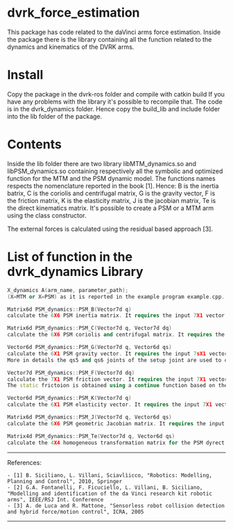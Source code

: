 # dvrk_force_estimation
This package has code related to the daVinci arms force estimation.
Inside the package there is the library containing all the function related to the dynamics and kinematics of the DVRK arms. 

# Install
Copy the package in the dvrk-ros folder and compile with catkin build
If you have any problems with the library it's possible to recompile that. The code is in the dvrk_dynamics folder. Hence copy the build_lib and include folder into the lib folder of the package.

# Contents
Inside the lib folder there are two library libMTM_dynamics.so and libPSM_dynamics.so containing respectively all the symbolic and optimized function for the MTM and the PSM dynamic model. 
The functions names respects the nomenclature reported in the book [1]. Hence: B is the inertia batrix, C is the coriolis and centrifugal matrix, G is the gravity vector, F is the friction matrix, K is the elasticity matrix, J is the jacobian matrix, Te is the direct kinematics matrix. 
It's possible to create a PSM or a MTM arm using the class constructor.

The external forces is calculated using the residual based approach [3]. 

# List of function in the dvrk_dynamics Library

```C++
X_dynamics A(arm_name, parameter_path); 
(X=MTM or X=PSM) as it is reported in the example program example.cpp.
```

```C++
Matrix6d PSM_dynamics::PSM_B(Vector7d q) 
calculate the 6X6 PSM inertia matrix. It requires the input 7X1 vector q of the joint position.
```

```C++
Matrix6d PSM_dynamics::PSM_C(Vector7d q, Vector7d dq) 
calculate the 6X6 PSM coriolis and centrifugal matrix. It requires the input 7X1 vector q of the joint position and the 7X1 vector dq of the joint velocities.
```

```C++
Vector6d PSM_dynamics::PSM_G(Vector7d q, Vector6d qs)
calculate the 6X1 PSM gravity vector. It requires the input 7sX1 vector q of the joint position and the 6X1 vector of the setup joint positions. 
More in details the qs5 and qs6 joints of the setup joint are used to change the gravity effect qhen the setup joints are not to the zero position. 
```

```C++
Vector7d PSM_dynamics::PSM_F(Vector7d dq) 
calculate the 7X1 PSM friction vector. It requires the input 7X1 vector dq of the joint velocities. The friction is calculated as a sum of viscous and static friction taking into account also the coupling due to the tendon driving mechanism.
The static frictoion is obtained using a continue function based on the hyperbolic tangent tanh(.) [2]. 
```

```C++
Vector6d PSM_dynamics::PSM_K(Vector7d q) 
calculate the 6X1 PSM elasticity vector. It requires the input 7X1 vector d of the joint positions [2].
```

```C++
Matrix6d PSM_dynamics::PSM_J(Vector7d q, Vector6d qs) 
calculate the 6X6 PSM geometric Jacobian matrix. It requires the input 7X1 vector d of the joint positions and the 6X1 vector of the setup joint positions.
```

```C++
Matrix4d PSM_dynamics::PSM_Te(Vector7d q, Vector6d qs) 
calculate the 4X4 homogeneous transformation matrix for the PSM dyrect kinematics. It requires the input 7X1 vector d of the joint positions and the 6X1 vector of the setup joint positions.
```
---
References:

	- [1] B. Siciliano, L. Villani, Sciavlìicco, "Robotics: Modelling, Planning and Control", 2010, Springer
	- [2] G.A. Fontanelli, F. Ficuciello, L. Villani, B. Siciliano, "Modelling and identification of the da Vinci research kit robotic arms", IEEE/RSJ Int. Conference 
	- [3] A. de Luca and R. Mattone, "Sensorless robot collision detection and hybrid force/motion control", ICRA, 2005 
---
